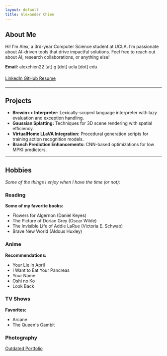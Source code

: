 ```yaml
---
layout: default
title: Alexander Chien
---
```

<link href="https://cdnjs.cloudflare.com/ajax/libs/font-awesome/6.0.0-beta3/css/all.min.css" rel="stylesheet">
<link rel="stylesheet" href="assets/style.css">


## About Me
Hi! I'm Alex, a 3rd-year Computer Science student at UCLA. I’m passionate about AI-driven tools that drive impactful solutions. Feel free to reach out about AI, research collaborations, or anything else!

**Email:** alexchien22 [at] g [dot] ucla [dot] edu

<div style="margin: 20px 0;">
  <a href="https://linkedin.com/in/alexander-chien" target="_blank" class="icon-btn">
    <i class="fab fa-linkedin"></i> LinkedIn
  </a>
  <a href="https://github.com/alchien22" target="_blank" class="icon-btn">
    <i class="fab fa-github"></i> GitHub
  </a>
  <a href="assets/resume.pdf" target="_blank" class="icon-btn">
    <i class="fas fa-file"></i> Resume
  </a>
</div>

---

## Projects
- **Brewin++ Interpreter:** Lexically-scoped language interpreter with lazy evaluation and exception handling.
- **Gaussian Splatting:** Techniques for 3D scene rendering with spatial efficiency.
- **VirtualHome LLaVA Integration:** Procedural generation scripts for training action recognition models.
- **Branch Prediction Enhancements:** CNN-based optimizations for low MPKI predictors.

---
## Hobbies
_Some of the things I enjoy when I have the time (or not):_
### Reading
**Some of my favorite books:**
- Flowers for Algernon (Daniel Keyes)
- The Picture of Dorian Grey (Oscar Wilde)
- The Invisible Life of Addie LaRue (Victoria E. Schwab)
- Brave New World (Aldous Huxley)

### Anime
**Recommendations:**
- Your Lie in April
- I Want to Eat Your Pancreas
- Your Name
- Oshi no Ko
- Look Back

### TV Shows
**Favorites:**
- Arcane
- The Queen's Gambit

### Photography
<a href="https://alchien22.wixsite.com/snippets" class="icon-btn" target="_blank">
  <i class="fas fa-camera"></i> Outdated Portfolio
</a>
